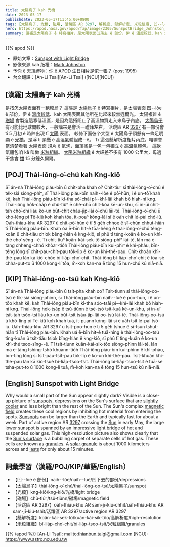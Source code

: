 ```yaml
---
title: 太陽烏子 kah 光橋
date: 2023-05-17
publishdate: 2023-05-17T11:45:00+0800
tags: [太陽烏子, 光橋, 磁場, 活跳區 AR 3297, 解析度, 懸解析度, 米粒組織, 凹--lòe]
hero: https://apod.nasa.gov/apod/fap/image/2305/SunSpotBridge_Johnston_960.jpg
summary: 這張是太陽烏子 ê 特寫相片，是太陽表面凹落去 ê 部份，伊 ê 溫度較低、kah 太陽其他所在比起來較無遐爾光。
---
```


{{% apod %}}

- 原始文章：[Sunspot with Light Bridge](https://apod.nasa.gov/apod/ap230517.html)
- 影像來源 kah 版權：[Mark Johnston](https://solarsystem.nasa.gov/ambassadors/1672/)
- 予你 ê 天頂禮物：[你 ê APOD 生日相片是佗一張？](https://apod.nasa.gov/apod/calendar/allyears.html) (post 1995)
- 台文翻譯：[An-Li Tsai][An-Li Tsai] ([NCU][NCU])

## [漢羅] 太陽烏子 kah 光橋
是按怎太陽表面有一葩較烏？
這張是 [太陽烏子][sunspot] ê 特寫相片，是太陽表面 凹--lòe ê 部份，伊 ê [溫度較低][slightly cooler]、kah 太陽表面其他所在比起來較無遐爾光。
太陽複雜 ê [磁場][magnetic field] 會製造這寡低溫區，是因為這搭阻止了高溫物質走入來烏子內底。
[太陽烏子][Sunspots] 有可能比地球閣較大，一般講來是會活一禮拜左右。
活跳區 AR [3297][3297] 有一部份會 tī 5 月初 ê 時陣出現 tī [太陽][Sun] 表面。
較倚下面彼个大型 ê 太陽烏子頂懸有一條足明顯 ê [光橋][light bridge]，是浮 tī 頂懸 ê 高溫氣體組成--ê。
Tī 這張懸解析度相片內底，咱嘛會當清楚看著 [太陽表面][Sun's surface] 規片 ê 氣泡，面頂攏是一包一包獨立 ê 高溫氣體包。
這款氣體包咱 kā 叫做 [米粒組織][granules]。
[太陽米粒組織][solar granule] ê 大細差不多有 1000 公里大，毋過干焦會 [擋][lasts] 15 分鐘久爾爾。

## [POJ] Thài-iông-o͘-chú kah Kng-kiô
Sī án-ná Thài-iông piáu-bīn ū chi̍t-pha khah o͘?
Chit-tiuⁿ sī thài-iông-o͘-chú ê te̍k-siá siòng-phìⁿ, sī Thài-iông piáu-bīn naih--lòe ê pō͘-hūn, i ê un-tō͘ khah kē, kah Thài-iông piáu-bīn kî-tha só͘-chāi pí--khí-lâi khah bô hiah-nī kng.
Thài-iông ho̍k-cha̍p ê chû-tiûⁿ ē chè-chō chit-kóa kē-un-khu, sī in-ūi chit-tah chó͘-chí liáu ko-un bu̍t-chit cháu-ji̍p-lâi o͘-chú lāi-té.
Thài-iông-o͘-chú ū khó-lêng pí Tē-kiû koh khah tōa, it-poaⁿ kóng-lâi sī ē oa̍h chi̍t lé-pài chó-iū.
Oa̍h-thiàu-khu AR 3297 ū chi̍t-pō͘-hūn ē tī 5 ge̍h chhoe ê sî-chūn chhut-hiān tī Thài-iông piáu-bīn.
Khah óa ē-bīn hit-ê tōa-hêng ê thài-iông-o͘-chú téng-koân ū chi̍t-tiâu chiok bêng-hián ê kng-kiô, sī phû tī téng-koân ê ko-un khì-thé cho͘-sêng--ê.
Tī chit-tiuⁿ koân-kái-sek-tô͘ siòng-phìⁿ lāi-té, lán mā ē-tàng chheng-chhó khòaⁿ-tio̍h Thài-iông piáu-bīn kui-phìⁿ ê khì-phàu, bīn-téng lóng sī chi̍t-pau-chi̍t-pau to̍k-li̍p ê ko-un khì-thé-pau.
Chit-khoán khì-thé-pau lán kā kiò-chòe bí-lia̍p-cho͘-chit.
Thài-iông bí-lia̍p-cho͘-chit ê tōa-sè chha-put-to ū 1000 kong-lí tōa, m̄-koh kan-na ē tòng 15 hun-chú kú niā-niā.

## [KIP] Thài-iông-oo-tsú kah Kng-kiô
Sī án-ná Thài-iông piáu-bīn ū tsi̍t-pha khah oo?
Tsit-tiunn sī thài-iông-oo-tsú ê ti̍k-siá siòng-phìnn, sī Thài-iông piáu-bīn naih--luè ê pōo-hūn, i ê un-tōo khah kē, kah Thài-iông piáu-bīn kî-tha sóo-tsāi pí--khí-lâi khah bô hiah-nī kng.
Thài-iông ho̍k-tsa̍p ê tsû-tiûnn ē tsè-tsō tsit-kuá kē-un-khu, sī in-uī tsit-tah tsóo-tsí liáu ko-un bu̍t-tsit tsáu-ji̍p-lâi oo-tsú lāi-té.
Thài-iông-oo-tsú ū khó-lîng pí Tē-kiû koh khah tuā, it-puann kóng-lâi sī ē ua̍h tsi̍t lé-pài tsó-iū.
Ua̍h-thiàu-khu AR 3297 ū tsi̍t-pōo-hūn ē tī 5 ge̍h tshue ê sî-tsūn tshut-hiān tī Thài-iông piáu-bīn.
Khah uá ē-bīn hit-ê tuā-hîng ê thài-iông-oo-tsú tíng-kuân ū tsi̍t-tiâu tsiok bîng-hián ê kng-kiô, sī phû tī tíng-kuân ê ko-un khì-thé tsoo-sîng--ê.
Tī tsit-tiunn kuân-kái-sik-tôo siòng-phìnn lāi-té, lán mā ē-tàng tshing-tshó khuànn-tio̍h Thài-iông piáu-bīn kui-phìnn ê khì-phàu, bīn-tíng lóng sī tsi̍t-pau-tsi̍t-pau to̍k-li̍p ê ko-un khì-thé-pau.
Tsit-khuán khì-thé-pau lán kā kiò-tsuè bí-lia̍p-tsoo-tsit.
Thài-iông bí-lia̍p-tsoo-tsit ê tuā-sè tsha-put-to ū 1000 kong-lí tuā, m̄-koh kan-na ē tòng 15 hun-tsú kú niā-niā.

## [English] Sunspot with Light Bridge
Why would a small part of the Sun appear slightly dark?
Visible is a close-up picture of [sunspot][sunspot]s, depressions on the Sun's surface that are [slightly cooler][slightly cooler] and less bright than the rest of the Sun.
The Sun's complex [magnetic field][magnetic field] creates these cool regions by inhibiting hot material from entering the spots.
[Sunspots][Sunspots] can be larger than the Earth and typically last for about a week.
Part of active region AR [3297][3297] crossing the [Sun][Sun] in early May, the large lower sunspot is spanned by an impressive [light bridge][light bridge] of hot and suspended solar gas.
This high-resolution picture also shows clearly that the [Sun's surface][Sun's surface] is a bubbling carpet of separate cells of hot gas.
These cells are known as [granules][granules].
A [solar granule][solar granule] is about 1000 kilometers across and [lasts][lasts] for only about 15 minutes.

## 詞彙學習（漢羅/POJ/KIP/華語/English）
- 【凹--lòe ê 部份】naih--lòe/naih--luè/凹下去的部份/depressions
- 【太陽烏子】thài-iông-o͘-chú/thài-iông-oo-tsú/太陽黑子/sunspot
- 【光橋】kng-kiô/kng-kiô/光橋/light bridge
- 【磁場】chû-tiûⁿ/tsû-tiûnn/磁場/magnetic field
- 【活跳區 AR 3297】oa̍h-thiàu-khu AR sam-jī-kiú-chhit/ua̍h-thiàu-khu AR sam-jī-kiú-tshit/活躍區 AR 3297/active region AR 3297
- 【懸解析度】koân-kái-sek-tô͘/kuân-kái-sik-tôo/高解析度/high-resolution
- 【米粒組織】bí-lia̍p-cho͘-chit/bí-lia̍p-tsoo-tsit/米粒組織/granules

{{% /apod %}}
[An-Li Tsai]: mailto:thianbun.taigi@gmail.com
[NCU]: https://www.astro.ncu.edu.tw

[copyright]: https://apod.nasa.gov/apod/fap/lib/about_apod.html#srapply
[License]: https://creativecommons.org/licenses/by/2.0/

[sunspot]:https://en.wikipedia.org/wiki/Sunspot
[slightly cooler]:https://i5.walmartimages.com/asr/c603f47c-58c5-486a-bf37-e2b49a90c683_1.6d76034b23dfb94fd850ac8bd4f51a62.jpeg
[magnetic field]:https://www.nasa.gov/feature/goddard/2016/understanding-the-magnetic-sun
[Sunspots]:https://apod.nasa.gov/apod/ap150629.html
[3297]:https://spaceweather.com/images2023/07may23/hmi1898.gif
[Sun]:https://solarsystem.nasa.gov/solar-system/sun/in-depth/
[light bridge]:https://apod.nasa.gov/apod/ap000522.html
[Sun's surface]:https://scied.ucar.edu/learning-zone/sun-space-weather/surface-of-the-sun
[granules]:https://apod.nasa.gov/apod/ap111106.html
[solar granule]:https://en.wikipedia.org/wiki/Solar_granule
[lasts]:https://apod.nasa.gov/apod/ap200203.html
